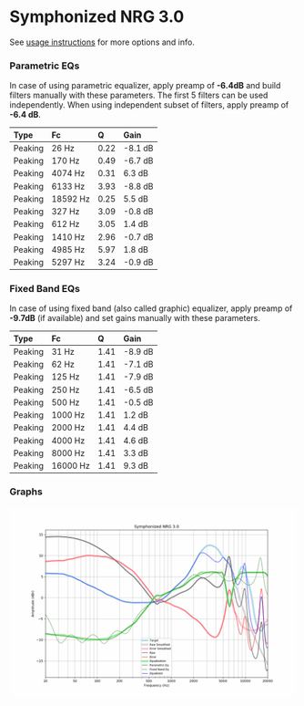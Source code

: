 # Symphonized NRG 3.0
See [usage instructions](https://github.com/jaakkopasanen/AutoEq#usage) for more options and info.

### Parametric EQs
In case of using parametric equalizer, apply preamp of **-6.4dB** and build filters manually
with these parameters. The first 5 filters can be used independently.
When using independent subset of filters, apply preamp of **-6.4 dB**.

| Type    | Fc       |    Q | Gain    |
|:--------|:---------|:-----|:--------|
| Peaking | 26 Hz    | 0.22 | -8.1 dB |
| Peaking | 170 Hz   | 0.49 | -6.7 dB |
| Peaking | 4074 Hz  | 0.31 | 6.3 dB  |
| Peaking | 6133 Hz  | 3.93 | -8.8 dB |
| Peaking | 18592 Hz | 0.25 | 5.5 dB  |
| Peaking | 327 Hz   | 3.09 | -0.8 dB |
| Peaking | 612 Hz   | 3.05 | 1.4 dB  |
| Peaking | 1410 Hz  | 2.96 | -0.7 dB |
| Peaking | 4985 Hz  | 5.97 | 1.8 dB  |
| Peaking | 5297 Hz  | 3.24 | -0.9 dB |

### Fixed Band EQs
In case of using fixed band (also called graphic) equalizer, apply preamp of **-9.7dB**
(if available) and set gains manually with these parameters.

| Type    | Fc       |    Q | Gain    |
|:--------|:---------|:-----|:--------|
| Peaking | 31 Hz    | 1.41 | -8.9 dB |
| Peaking | 62 Hz    | 1.41 | -7.1 dB |
| Peaking | 125 Hz   | 1.41 | -7.9 dB |
| Peaking | 250 Hz   | 1.41 | -6.5 dB |
| Peaking | 500 Hz   | 1.41 | -0.5 dB |
| Peaking | 1000 Hz  | 1.41 | 1.2 dB  |
| Peaking | 2000 Hz  | 1.41 | 4.4 dB  |
| Peaking | 4000 Hz  | 1.41 | 4.6 dB  |
| Peaking | 8000 Hz  | 1.41 | 3.3 dB  |
| Peaking | 16000 Hz | 1.41 | 9.3 dB  |

### Graphs
![](./Symphonized%20NRG%203.0.png)